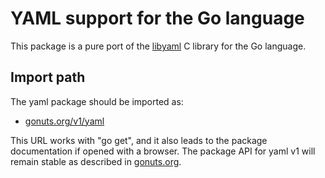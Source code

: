 # YAML support for the Go language

This package is a pure port of the [libyaml](http://pyyaml.org/wiki/LibYAML)
C library for the Go language.

Import path
-----------

The yaml package should be imported as:

  * [gonuts.org/v1/yaml](gonuts.org/v1/yaml)

This URL works with "go get", and it also leads to the package documentation
if opened with a browser. The package API for yaml v1 will remain stable as
described in [gonuts.org](gonuts.org).
